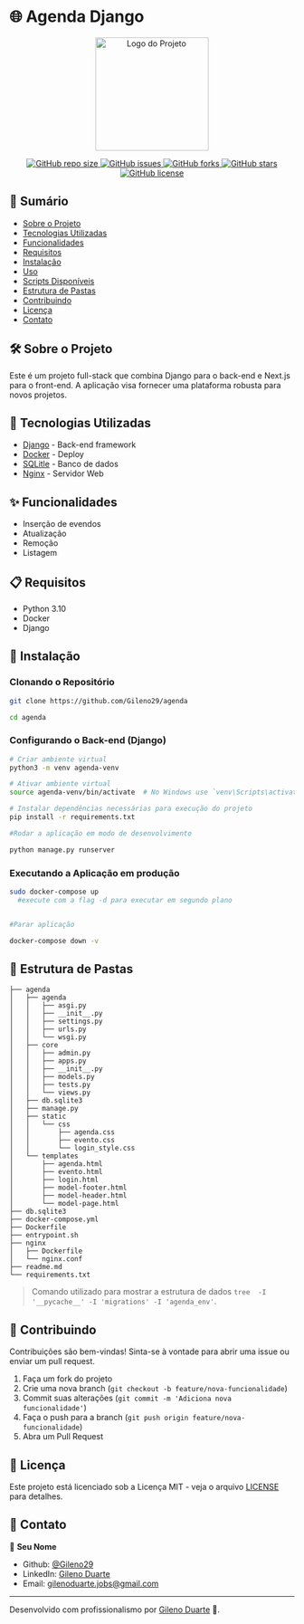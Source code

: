 
# 🌐 Agenda Django 
<div align="center">
  <img src="./frontend/public/banner.png" alt="Logo do Projeto" width="200"/>
</div>

<p align="center">
  <a href="https://github.com/Gileno29/agenda">
    <img alt="GitHub repo size" src="https://img.shields.io/github/repo-size/guedes-jr/django_next_auth">
  </a>
  <a href="https://github.com/Gileno29/agenda/issues">
    <img alt="GitHub issues" src="https://img.shields.io/github/issues/guedes-jr/django_next_auth">
  </a>
  <a href="https://github.com/Gileno29/agenda/network">
    <img alt="GitHub forks" src="https://img.shields.io/github/forks/guedes-jr/django_next_auth">
  </a>
  <a href="https://github.com/Gileno29/agenda/stargazers">
    <img alt="GitHub stars" src="https://img.shields.io/github/stars/guedes-jr/django_next_auth">
  </a>
  <a href="https://github.com/Gileno29/agenda/blob/main/LICENSE">
    <img alt="GitHub license" src="https://img.shields.io/github/license/guedes-jr/django_next_auth">
  </a>
</p>

## 📝 Sumário

- [Sobre o Projeto](#sobre-o-projeto)
- [Tecnologias Utilizadas](#tecnologias-utilizadas)
- [Funcionalidades](#funcionalidades)
- [Requisitos](#requisitos)
- [Instalação](#instalação)
- [Uso](#uso)
- [Scripts Disponíveis](#scripts-disponíveis)
- [Estrutura de Pastas](#estrutura-de-pastas)
- [Contribuindo](#contribuindo)
- [Licença](#licença)
- [Contato](#contato)

## 🛠️ Sobre o Projeto

Este é um projeto full-stack que combina Django para o back-end e Next.js para o front-end. A aplicação visa fornecer uma plataforma robusta para novos projetos.

## 🧰 Tecnologias Utilizadas

- [Django](https://www.djangoproject.com/) - Back-end framework
- [Docker](https://www.docker.com/) - Deploy
- [SQLitle](https://www.sqlite.org/) - Banco de dados
- [Nginx](https://nginx.org/en/) - Servidor Web

## ✨ Funcionalidades

- Inserção de evendos
- Atualização
- Remoção
- Listagem

## 📋 Requisitos

- Python 3.10
- Docker
- Django

## 🚀 Instalação

### Clonando o Repositório

```bash
git clone https://github.com/Gileno29/agenda

cd agenda
```

### Configurando o Back-end (Django)

```bash
# Criar ambiente virtual
python3 -m venv agenda-venv

# Ativar ambiente virtual
source agenda-venv/bin/activate  # No Windows use `venv\Scripts\activate`

# Instalar dependências necessárias para execução do projeto
pip install -r requirements.txt

#Rodar a aplicação em modo de desenvolvimento

python manage.py runserver
```


### Executando a Aplicação em produção

```bash
sudo docker-compose up 
  #execute com a flag -d para executar em segundo plano


#Parar aplicação

docker-compose down -v
```
## 📁 Estrutura de Pastas

```plaintext
├── agenda
│   ├── agenda
│   │   ├── asgi.py
│   │   ├── __init__.py
│   │   ├── settings.py
│   │   ├── urls.py
│   │   └── wsgi.py
│   ├── core
│   │   ├── admin.py
│   │   ├── apps.py
│   │   ├── __init__.py
│   │   ├── models.py
│   │   ├── tests.py
│   │   └── views.py
│   ├── db.sqlite3
│   ├── manage.py
│   ├── static
│   │   └── css
│   │       ├── agenda.css
│   │       ├── evento.css
│   │       └── login_style.css
│   └── templates
│       ├── agenda.html
│       ├── evento.html
│       ├── login.html
│       ├── model-footer.html
│       ├── model-header.html
│       └── model-page.html
├── db.sqlite3
├── docker-compose.yml
├── Dockerfile
├── entrypoint.sh
├── nginx
│   ├── Dockerfile
│   └── nginx.conf
├── readme.md
└── requirements.txt
```
> Comando utilizado para mostrar a estrutura de dados `tree  -I '__pycache__' -I 'migrations' -I 'agenda_env'`.

## 🤝 Contribuindo

Contribuições são bem-vindas! Sinta-se à vontade para abrir uma issue ou enviar um pull request.

1. Faça um fork do projeto
2. Crie uma nova branch (`git checkout -b feature/nova-funcionalidade`)
3. Commit suas alterações (`git commit -m 'Adiciona nova funcionalidade'`)
4. Faça o push para a branch (`git push origin feature/nova-funcionalidade`)
5. Abra um Pull Request

## 📄 Licença

Este projeto está licenciado sob a Licença MIT - veja o arquivo [LICENSE](LICENSE) para detalhes.

## 📧 Contato

👤 **Seu Nome**

- Github: [@Gileno29](https://github.com/Gileno29/agenda)
- LinkedIn: [Gileno Duarte](https://www.linkedin.com/in/gileno-cordeiro-duarte-75913a164/)
- Email: gilenoduarte.jobs@gmail.com
---

Desenvolvido com profissionalismo por [Gileno Duarte](https://github.com/Gileno29/agenda) 🤖.